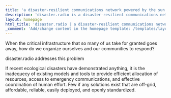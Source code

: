 ```yaml
---
title: 'a disaster-resilient communications network powered by the sun'
description: 'disaster.radio is a disaster-resilient communications network powered by the sun.'
layout: homepage
html_title: 'disaster.radio | a disaster-resilient communications network powered by the sun'
_comment: 'Add/change content in the homepage template: /templates/layout/homepage.twig. Content below is ignored.'
---
```


When the critical infrastructure that so many of us take for granted goes away, how do we organize ourselves and our communities to respond?  

disaster.radio addresses this problem  

If recent ecological disasters have demonstrated anything, it is the inadequecy of existing models and tools to provide efficient allocation of resources, access to emergency communications, and effective coordination of human effort. Few if any solutions exist that are off-grid, affordable, reliable, easily deployed, and openly standardized.
